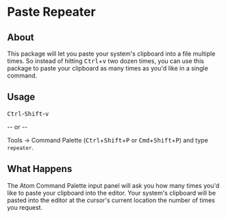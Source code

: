 # Paste Repeater

## About
  This package will let you paste your system's clipboard into a file multiple times. So instead of hitting <kbd>Ctrl</kbd>+<kbd>v</kbd> two dozen times, you can use this package to paste your clipboard as many times as you'd like in a single command.

## Usage
<kbd>Ctrl</kbd>-<kbd>Shift</kbd>-<kbd>v</kbd>

-- or --

Tools -> Command Palette (<kbd>Ctrl</kbd>+<kbd>Shift</kbd>+<kbd>P</kbd> or <kbd>Cmd</kbd>+<kbd>Shift</kbd>+<kbd>P</kbd>) and type `repeater`.  

## What Happens
The Atom Command Palette input panel will ask you how many times you'd like to paste your clipboard into the editor. Your system's clipboard will be pasted into the editor at the cursor's current location the number of times you request.
